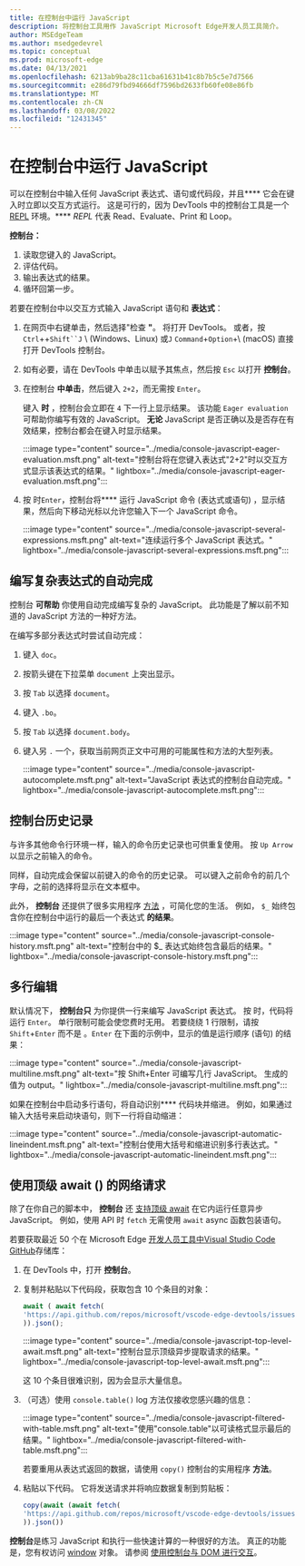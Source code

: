 ```yaml
---
title: 在控制台中运行 JavaScript
description: 将控制台工具用作 JavaScript Microsoft Edge开发人员工具简介。
author: MSEdgeTeam
ms.author: msedgedevrel
ms.topic: conceptual
ms.prod: microsoft-edge
ms.date: 04/13/2021
ms.openlocfilehash: 6213ab9ba28c11cba61631b41c8b7b5c5e7d7566
ms.sourcegitcommit: e286d79fbd94666df7596bd2633fb60fe08e86fb
ms.translationtype: MT
ms.contentlocale: zh-CN
ms.lasthandoff: 03/08/2022
ms.locfileid: "12431345"
---
```

# <a name="run-javascript-in-the-console"></a>在控制台中运行 JavaScript

可以在控制台中输入任何 JavaScript 表达式、语句或代码段，并且**** 它会在键入时立即以交互方式运行。  这是可行的，因为 DevTools 中的控制台工具是一个 [REPL](https://en.wikipedia.org/wiki/Read%E2%80%93eval%E2%80%93print_loop) 环境。****  _REPL_ 代表 Read、Evaluate、Print 和 Loop。

**控制台：**
1. 读取您键入的 JavaScript。
1. 评估代码。
1. 输出表达式的结果。
1. 循环回第一步。


若要在控制台中以交互方式输入 JavaScript 语句和 **表达式**：

1. 在网页中右键单击，然后选择"检查 **"**。  将打开 DevTools。  或者，按 `Ctrl`++`Shift``J` \ (Windows、Linux\) 或`J` `Command`+`Option`+\ (macOS\) 直接打开 DevTools 控制台。

1. 如有必要，请在 DevTools 中单击以赋予其焦点，然后按 `Esc` 以打开 **控制台**。

1. 在控制台 **中单击**，然后键入 `2+2`，而无需按 `Enter`。

   键入 **时** ，控制台会立即在 `4` 下一行上显示结果。  该功能 `Eager evaluation` 可帮助你编写有效的 JavaScript。  **无论** JavaScript 是否正确以及是否存在有效结果，控制台都会在键入时显示结果。

   :::image type="content" source="../media/console-javascript-eager-evaluation.msft.png" alt-text="控制台将在您键入表达式&quot;2+2&quot;时以交互方式显示该表达式的结果。" lightbox="../media/console-javascript-eager-evaluation.msft.png":::

1. 按 时`Enter`，控制台将**** 运行 JavaScript 命令 (表达式或语句) ，显示结果，然后向下移动光标以允许您输入下一个 JavaScript 命令。

   :::image type="content" source="../media/console-javascript-several-expressions.msft.png" alt-text="连续运行多个 JavaScript 表达式。" lightbox="../media/console-javascript-several-expressions.msft.png":::


<!-- ====================================================================== -->
## <a name="autocompletion-to-write-complex-expressions"></a>编写复杂表达式的自动完成

控制台 **可帮助** 你使用自动完成编写复杂的 JavaScript。  此功能是了解以前不知道的 JavaScript 方法的一种好方法。

在编写多部分表达式时尝试自动完成：

1. 键入 `doc`。

1. 按箭头键在下拉菜单 `document` 上突出显示。

1. 按 `Tab` 以选择 `document`。

1. 键入 `.bo`。

1. 按 `Tab` 以选择 `document.body`。

1. 键入另 `.` 一个，获取当前网页正文中可用的可能属性和方法的大型列表。

   :::image type="content" source="../media/console-javascript-autocomplete.msft.png" alt-text="JavaScript 表达式的控制台自动完成。" lightbox="../media/console-javascript-autocomplete.msft.png":::


<!-- ====================================================================== -->
## <a name="console-history"></a>控制台历史记录

与许多其他命令行环境一样，输入的命令历史记录也可供重复使用。  按 `Up Arrow` 以显示之前输入的命令。  

同样，自动完成会保留以前键入的命令的历史记录。  可以键入之前命令的前几个字母，之前的选择将显示在文本框中。

此外， **控制台** 还提供了很多实用程序 [方法](utilities.md) ，可简化您的生活。  例如， `$_` 始终包含你在控制台中运行的最后一个表达式 **的结果**。

:::image type="content" source="../media/console-javascript-console-history.msft.png" alt-text="控制台中的 $_ 表达式始终包含最后的结果。" lightbox="../media/console-javascript-console-history.msft.png":::


<!-- ====================================================================== -->
## <a name="multiline-edits"></a>多行编辑

默认情况下， **控制台只** 为你提供一行来编写 JavaScript 表达式。  按 时，代码将运行 `Enter`。 单行限制可能会使您费时无用。  若要绕绕 1 行限制，请按 `Shift`+`Enter` 而不是 。`Enter`  在下面的示例中，显示的值是运行顺序 (语句) 的结果：

:::image type="content" source="../media/console-javascript-multiline.msft.png" alt-text="按 Shift+Enter 可编写几行 JavaScript。  生成的值为 output。" lightbox="../media/console-javascript-multiline.msft.png":::

如果在控制台中启动多行语句，将自动识别**** 代码块并缩进。  例如，如果通过输入大括号来启动块语句，则下一行将自动缩进：

:::image type="content" source="../media/console-javascript-automatic-lineindent.msft.png" alt-text="控制台使用大括号和缩进识别多行表达式。" lightbox="../media/console-javascript-automatic-lineindent.msft.png":::


<!-- ====================================================================== -->
## <a name="network-requests-using-top-level-await"></a>使用顶级 await () 的网络请求

除了在你自己的脚本中， **控制台** 还 [支持顶级 await](https://github.com/tc39/proposal-top-level-await) 在它内运行任意异步 JavaScript。  例如，使用 API 时 `fetch` 无需使用 `await` async 函数包装语句。

若要获取最近 50 个在 Microsoft Edge [开发人员工具中Visual Studio Code GitHub](https://github.com/microsoft/vscode-edge-devtools)存储库：

1. 在 DevTools 中，打开 **控制台**。

1. 复制并粘贴以下代码段，获取包含 10 个条目的对象：

   ```javascript
   await ( await fetch(
   'https://api.github.com/repos/microsoft/vscode-edge-devtools/issues?state=all&per_page=50&page=1'
   )).json();
   ```

   :::image type="content" source="../media/console-javascript-top-level-await.msft.png" alt-text="控制台显示顶级异步提取请求的结果。" lightbox="../media/console-javascript-top-level-await.msft.png":::

   这 10 个条目很难识别，因为会显示大量信息。

1. （可选）使用 `console.table()` log 方法仅接收您感兴趣的信息：

   :::image type="content" source="../media/console-javascript-filtered-with-table.msft.png" alt-text="使用&quot;console.table&quot;以可读格式显示最后的结果。" lightbox="../media/console-javascript-filtered-with-table.msft.png":::

   若要重用从表达式返回的数据，请使用 `copy()` 控制台的实用程序 **方法**。

   <!-- todo: test: -->

1. 粘贴以下代码。  它将发送请求并将响应数据复制到剪贴板：

   ```javascript
   copy(await (await fetch(
   'https://api.github.com/repos/microsoft/vscode-edge-devtools/issues?state=all&per_page=50&page=1'
   )).json())
   ```
   
**控制台**是练习 JavaScript 和执行一些快速计算的一种很好的方法。  真正的功能是，您有权访问 [window](https://developer.mozilla.org/docs/Web/API/Window) 对象。  请参阅 [使用控制台与 DOM 进行交互](console-dom-interaction.md)。
